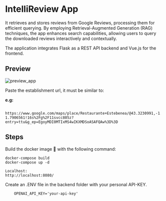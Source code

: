# IntelliReview App
It retrieves and stores reviews from Google Reviews, processing them for efficient querying. By employing Retrieval-Augmented Generation (RAG) techniques, the app enhances search capabilities, allowing users to query the downloaded reviews interactively and contextually. 

The application integrates Flask as a REST API backend and Vue.js for the frontend.
## Preview
![preview_app](https://github.com/user-attachments/assets/f85ed9c7-3cf1-4b65-b884-a35d84ed03ac)


Paste the establishment url, it must be similar to:

**e.g:**

        https://www.google.com/maps/place/Restaurante+Estebenea/@43.3230991,-1.7906561,17z/data=!3m1!4b1!4m6!3m5!1s0xd51094970158069:0x5c583bb237c9fef2!8m2!3d43.3230991!4d-1.7906561!16s%2Fg%2F11svcc805z?entry=ttu&g_ep=EgoyMDI0MTIxMS4wIKXMDSoASAFQAw%3D%3D

## Steps
Build the docker image 🐋 with the following command:

    docker-compose build 
    docker-compose up -d 

    Localhost:
    http://localhost:8080/
    
Create an .ENV file in the backend folder with your personal API-KEY.

        OPENAI_API_KEY='your-api-key'
        
